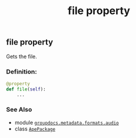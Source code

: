 ﻿---
title: file property
second_title: GroupDocs.Metadata for Python via .NET API References
description: 
type: docs
url: /python-net/groupdocs.metadata.formats.audio/apepackage/file/
is_root: false
weight: 200
---

## file property


Gets the file.
### Definition:
```python
@property
def file(self):
    ...
```

### See Also
* module [`groupdocs.metadata.formats.audio`](../../)
* class [`ApePackage`](/metadata/python-net/groupdocs.metadata.formats.audio/apepackage)
